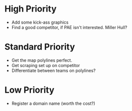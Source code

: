 # High Priority

+   Add some kick-ass graphics
+   Find a good competitor, if PAE isn't interested. Miller Hull?

# Standard Priority

+   Get the map polylines perfect.
+   Get scraping set up on competitor
+   Differentiate between teams on polylines?

# Low Priority

+   Register a domain name (worth the cost?)